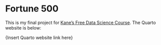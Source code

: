 # Fortune 500

This is my final project for [Kane’s Free Data Science Course](https://bootcamp.davidkane.info/). The Quarto website is below:

{Insert Quarto website link here}
